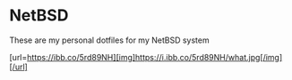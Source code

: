 # NetBSD
These are my personal dotfiles for my NetBSD system

[url=https://ibb.co/5rd89NH][img]https://i.ibb.co/5rd89NH/what.jpg[/img][/url]
